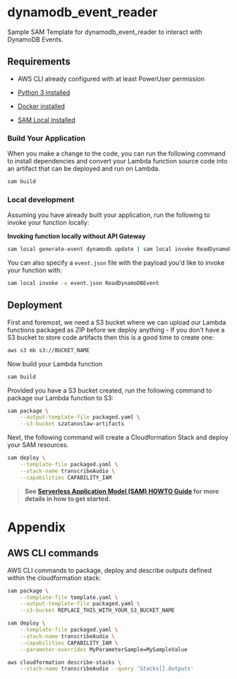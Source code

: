 # dynamodb_event_reader

Sample SAM Template for dynamodb_event_reader to interact with DynamoDB Events.

## Requirements

* AWS CLI already configured with at least PowerUser permission

* [Python 3 installed](https://www.python.org/downloads/)

* [Docker installed](https://www.docker.com/community-edition)
* [SAM Local installed](https://github.com/awslabs/aws-sam-local)


### Build Your Application

When you make a change to the code, you can run the following command to install dependencies
and convert your Lambda function source code into an artifact that can be deployed and run on Lambda.

```bash
sam build
```

### Local development

Assuming you have already built your application, run the following to invoke your function locally:

**Invoking function locally without API Gateway**

```bash
sam local generate-event dynamodb update | sam local invoke ReadDynamoDBEvent
```

You can also specify a `event.json` file with the payload you'd like to invoke your function with:

```bash
sam local invoke -e event.json ReadDynamoDBEvent
```

## Deployment

First and foremost, we need a S3 bucket where we can upload our Lambda functions packaged as ZIP before we deploy anything - If you don't have a S3 bucket to store code artifacts then this is a good time to create one:

```bash
aws s3 mb s3://BUCKET_NAME
```

Now build your Lambda function

```bash
sam build
```

Provided you have a S3 bucket created, run the following command to package our Lambda function to S3:

```bash
sam package \
    --output-template-file packaged.yaml \
    --s3-bucket szatanoslaw-artifacts
```

Next, the following command will create a Cloudformation Stack and deploy your SAM resources.

```bash
sam deploy \
    --template-file packaged.yaml \
    --stack-name transcribeAudio \
    --capabilities CAPABILITY_IAM
```

> **See [Serverless Application Model (SAM) HOWTO Guide](https://github.com/awslabs/serverless-application-model/blob/master/HOWTO.md) for more details in how to get started.**

# Appendix

## AWS CLI commands

AWS CLI commands to package, deploy and describe outputs defined within the cloudformation stack:

```bash
sam package \
    --template-file template.yaml \
    --output-template-file packaged.yaml \
    --s3-bucket REPLACE_THIS_WITH_YOUR_S3_BUCKET_NAME

sam deploy \
    --template-file packaged.yaml \
    --stack-name transcribeAudio \
    --capabilities CAPABILITY_IAM \
    --parameter-overrides MyParameterSample=MySampleValue

aws cloudformation describe-stacks \
    --stack-name transcribeAudio --query 'Stacks[].Outputs'
```
